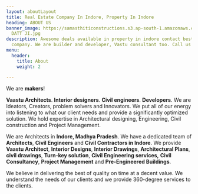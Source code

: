 ```yaml
---
layout: aboutLayout
title: Real Estate Company In Indore, Property In Indore
heading: ABOUT US
banner_image: https://samasthiticonstructions.s3.ap-south-1.amazonaws.com/uploads/GURU
  DATT JI.jpg
description: Awesome deals available in property in indore contact best real estate
  company. We are builder and developer, Vastu consultant too. Call us on 9111088801
menu:
  header:
    title: About
    weight: 2

---
```

We are **makers**!

**Vaastu Architects**. **Interior designers**. **Civil engineers**. **Developers**. We are Ideators, Creators, problem solvers and Innovators. We put all of our energy into listening to what our client needs and provide a significantly optimized solution. We hold expertise in Architectural designing, Engineering, Civil construction and Project Management.

We are Architects in **Indore, Madhya Pradesh**. We have a dedicated team of **Architects**, **Civil Engineers** and **Civil Contractors in Indore**. We provide **Vaastu Architect**, **Interior Designs**, **Interior Drawings**, **Architectural Plans**, **civil drawings**, **Turn-key solution**, **Civil Engineering services,** **Civil Consultancy**, **Project Management** and **Pre-Engineered Buildings**.

We believe in delivering the best of quality on time at a decent value. We understand the needs of our clients and we provide 360-degree services to the clients.